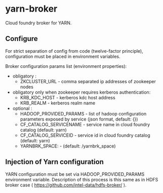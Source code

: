 # yarn-broker

Cloud foundry broker for YARN.

## Configure

For strict separation of config from code (twelve-factor principle), configuration must be placed in environment variables.

Broker configuration params list (environment properties):
* obligatory :
  * ZKCLUSTER_URL - comma separated ip addresses of zookeeper nodes
* obligatory only when zookeeper requires kerberos authentication:
  * KRB_KDC_HOST - kerberos kdc host address
  * KRB_REALM - kerberos realm name
* optional :
  * HADOOP_PROVIDED_PARAMS - list of hadoop configuration parameters exposed by service (json format, default: {})
  * CF_CATALOG_SERVICENAME - service name in cloud foundry catalog (default: yarn)
  * CF_CATALOG_SERVICEID - service id in cloud foundry catalog (default: yarn)
  * YARNBRK_SPACE: - (default: /yarnbrk_space)

## Injection of Yarn configuration
YARN configuration must be set via HADOOP_PROVIDED_PARAMS environment variable. Description of this process is this same as in HDFS broker case ( https://github.com/intel-data/hdfs-broker/ ).